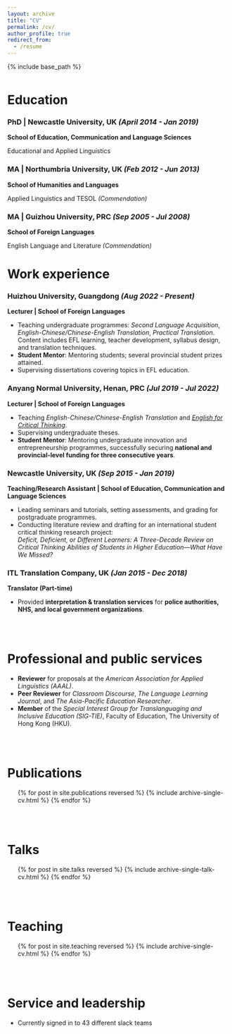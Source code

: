 ```yaml
---
layout: archive
title: "CV"
permalink: /cv/
author_profile: true
redirect_from:
  - /resume
---
```


{% include base_path %}
 <div style="margin-top: 50px;"></div> 


Education
======
### **PhD | Newcastle University, UK** *(April 2014 - Jan 2019)* <br>   

**School of Education, Communication and Language Sciences** 

Educational and Applied Linguistics  


### **MA | Northumbria University, UK** *(Feb 2012 - Jun 2013)* <br>  

**School of Humanities and Languages** 

Applied Linguistics and TESOL *(Commendation)*  

### **MA | Guizhou University, PRC** *(Sep 2005 - Jul 2008)* <br>

**School of Foreign Languages**   

English Language and Literature *(Commendation)*  

Work experience
======
### **Huizhou University, Guangdong** *(Aug 2022 - Present)*  
**Lecturer | School of Foreign Languages**  
- Teaching undergraduate programmes: *Second Language Acquisition*, *English-Chinese/Chinese-English Translation*, *Practical Translation*. Content includes EFL learning, teacher development, syllabus design, and translation techniques.  
- **Student Mentor**: Mentoring students; several provincial student prizes attained.  
- Supervising dissertations covering topics in EFL education.  

### **Anyang Normal University, Henan, PRC** *(Jul 2019 - Jul 2022)*  
**Lecturer | School of Foreign Languages**  
- Teaching *English-Chinese/Chinese-English Translation* and [*English for Critical Thinking*](https://www.icourse163.org/course/AYNU-1206707837?tid=1474009442).  
- Supervising undergraduate theses.  
- **Student Mentor**: Mentoring undergraduate innovation and entrepreneurship programmes, successfully securing **national and provincial-level funding for three consecutive years**.  

### **Newcastle University, UK** *(Sep 2015 - Jan 2019)*  
**Teaching/Research Assistant | School of Education, Communication and Language Sciences**  
- Leading seminars and tutorials, setting assessments, and grading for postgraduate programmes.  
- Conducting literature review and drafting for an international student critical thinking research project:  
  *Deficit, Deficient, or Different Learners: A Three-Decade Review on Critical Thinking Abilities of Students in Higher Education—What Have We Missed?*  

### **ITL Translation Company, UK** *(Jan 2015 - Dec 2018)*  
**Translator (Part-time)**  
- Provided **interpretation & translation services** for **police authorities, NHS, and local government organizations**.  

<br><br>

Professional and public services
======
- **Reviewer** for proposals at the *American Association for Applied Linguistics (AAAL)*.  
- **Peer Reviewer** for *Classroom Discourse*, *The Language Learning Journal*, and *The Asia-Pacific Education Researcher*.  
- **Member** of the *Special Interest Group for Translanguaging and Inclusive Education (SIG-TIE)*, Faculty of Education, The University of Hong Kong (HKU).  

<br><br>

Publications
======
  <ul>{% for post in site.publications reversed %}
    {% include archive-single-cv.html %}
  {% endfor %}</ul>

<br><br>

Talks
======
  <ul>{% for post in site.talks reversed %}
    {% include archive-single-talk-cv.html  %}
  {% endfor %}</ul>

<br><br>

Teaching
======
  <ul>{% for post in site.teaching reversed %}
    {% include archive-single-cv.html %}
  {% endfor %}</ul>

<br><br>

Service and leadership
======
* Currently signed in to 43 different slack teams
